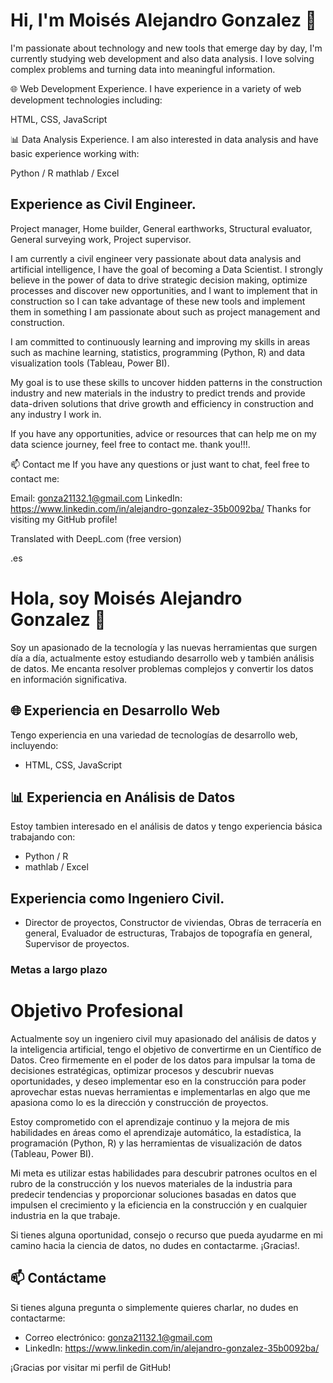 # Hi, I'm Moisés Alejandro Gonzalez 👋
I'm passionate about technology and new tools that emerge day by day, I'm currently studying web development and also data analysis. I love solving complex problems and turning data into meaningful information.

🌐 Web Development Experience.
I have experience in a variety of web development technologies including:

HTML, CSS, JavaScript

📊 Data Analysis Experience.
I am also interested in data analysis and have basic experience working with:

Python / R
mathlab / Excel

## Experience as Civil Engineer.

Project manager, Home builder, General earthworks, Structural evaluator, General surveying work, Project supervisor.

I am currently a civil engineer very passionate about data analysis and artificial intelligence, I have the goal of becoming a Data Scientist. I strongly believe in the power of data to drive strategic decision making, optimize processes and discover new opportunities, and I want to implement that in construction so I can take advantage of these new tools and implement them in something I am passionate about such as project management and construction.

I am committed to continuously learning and improving my skills in areas such as machine learning, statistics, programming (Python, R) and data visualization 
tools (Tableau, Power BI).

My goal is to use these skills to uncover hidden patterns in the construction industry and new materials in the industry to predict trends and provide data-driven solutions that drive growth and efficiency in construction and any industry I work in.

If you have any opportunities, advice or resources that can help me on my data science journey, feel free to contact me. thank you!!!.

📫 Contact me
If you have any questions or just want to chat, feel free to contact me:

Email: gonza21132.1@gmail.com
LinkedIn: https://www.linkedin.com/in/alejandro-gonzalez-35b0092ba/
Thanks for visiting my GitHub profile!

Translated with DeepL.com (free version)

.es
# Hola, soy Moisés Alejandro Gonzalez 👋

Soy un apasionado de la tecnología y las nuevas herramientas que surgen día a día, actualmente estoy estudiando desarrollo web y también análisis de datos. Me encanta resolver problemas complejos y convertir los datos en información significativa.

## 🌐 Experiencia en Desarrollo Web

Tengo experiencia en una variedad de tecnologías de desarrollo web, incluyendo:

- HTML, CSS, JavaScript

## 📊 Experiencia en Análisis de Datos

Estoy tambien interesado en el análisis de datos y tengo experiencia básica trabajando con:

- Python / R
- mathlab / Excel

## Experiencia como Ingeniero Civil.

- Director de proyectos, Constructor de viviendas, Obras de terracería en general, Evaluador de estructuras,
Trabajos de topografía en general, Supervisor de proyectos.

### Metas a largo plazo

# Objetivo Profesional

Actualmente soy un ingeniero civil muy apasionado del análisis de datos y la inteligencia artificial, tengo el objetivo de convertirme en un Científico de Datos. Creo firmemente en el poder de los datos para impulsar la toma de decisiones estratégicas, optimizar procesos y descubrir nuevas oportunidades, y deseo implementar eso en la construcción para poder aprovechar estas nuevas herramientas e implementarlas en algo que me apasiona como lo es la dirección y construcción de proyectos.

Estoy comprometido con el aprendizaje continuo y la mejora de mis habilidades en áreas como el aprendizaje automático, la estadística, la programación (Python, R) y las herramientas de 
visualización de datos (Tableau, Power BI).

Mi meta es utilizar estas habilidades para descubrir patrones ocultos en el rubro de la construcción y los nuevos materiales de la industria para predecir tendencias y proporcionar soluciones basadas en datos que impulsen el crecimiento y la eficiencia en la construcción y en cualquier industria en la que trabaje.

Si tienes alguna oportunidad, consejo o recurso que pueda ayudarme en mi camino hacia la ciencia de datos, no dudes en contactarme. ¡Gracias!.


## 📫 Contáctame

Si tienes alguna pregunta o simplemente quieres charlar, no dudes en contactarme:

- Correo electrónico: gonza21132.1@gmail.com
- LinkedIn: https://www.linkedin.com/in/alejandro-gonzalez-35b0092ba/

¡Gracias por visitar mi perfil de GitHub!
<!---
Alejandro2113/Alejandro2113 is a ✨ special ✨ repository because its `README.md` (this file) appears on your GitHub profile.
You can click the Preview link to take a look at your changes.
--->
